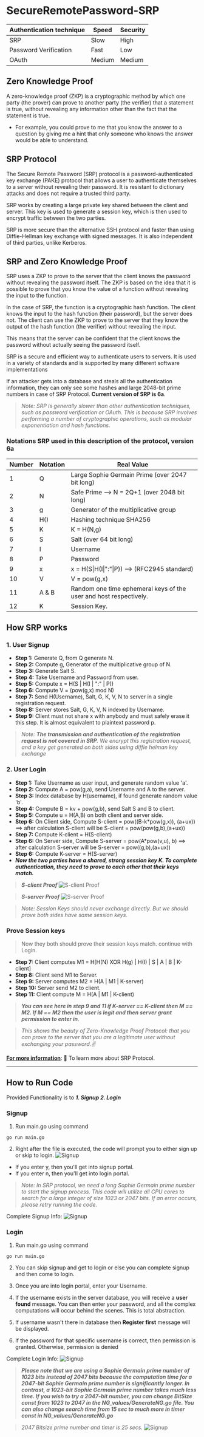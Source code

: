 # SecureRemotePassword-SRP

| Authentication technique | Speed  | Security |
|--------------------------|--------|----------|
| SRP                      | Slow   | High     |
| Password Verification    | Fast   | Low      |
| OAuth                    | Medium | Medium   |

## Zero Knowledge Proof
A zero-knowledge proof (ZKP) is a cryptographic method by which one party (the prover) can prove to another party (the verifier) that a statement is true, without revealing any information other than the fact that the statement is true.
*  For example, you could prove to me that you know the answer to a question by giving me a hint that only someone who knows the answer would be able to understand.

## SRP Protocol
The Secure Remote Password (SRP) protocol is a password-authenticated key exchange (PAKE) protocol that allows a user to authenticate themselves to a server without revealing their password. It is resistant to dictionary attacks and does not require a trusted third party.

SRP works by creating a large private key shared between the client and server. This key is used to generate a session key, which is then used to encrypt traffic between the two parties.

SRP is more secure than the alternative SSH protocol and faster than using Diffie-Hellman key exchange with signed messages. It is also independent of third parties, unlike Kerberos.


## SRP and Zero Knowledge Proof
SRP uses a ZKP to prove to the server that the client knows the password without revealing the password itself. The ZKP is based on the idea that it is possible to prove that you know the value of a function without revealing the input to the function.

In the case of SRP, the function is a cryptographic hash function. The client knows the input to the hash function (their password), but the server does not. The client can use the ZKP to prove to the server that they know the output of the hash function (the verifier) without revealing the input.

This means that the server can be confident that the client knows the password without actually seeing the password itself.

SRP is a secure and efficient way to authenticate users to servers. It is used in a variety of standards and is supported by many different software implementations

If an attacker gets into a database and steals all the authentication information, they can only see some hashes and large 2048-bit prime numbers in case of SRP Protocol. **Current version of SRP is 6a**.

> *Note: SRP is generally slower than other authentication techniques, such as password verification or OAuth. This is because SRP involves performing a number of cryptographic operations, such as modular exponentiation and hash functions.*

### Notations SRP used in this description of the protocol, version 6a
| Number 	| Notation 	| Real Value                                                        	|
|--------	|----------	|-------------------------------------------------------------------	|
| 1      	| Q        	| Large Sophie Germain Prime (over 2047 bit long)                   	|
| 2      	| N        	| Safe Prime --> N = 2Q+1 (over 2048 bit long)                      	|
| 3      	| g        	| Generator of the multiplicative group                             	|
| 4      	| H()      	| Hashing technique SHA256                                          	|
| 5      	| K        	| K = H(N,g)                                                        	|
| 6      	| S        	| Salt (over 64 bit long)                                           	|
| 7      	| I        	| Username                                                          	|
| 8      	| P        	| Password                                                          	|
| 9      	| x        	| x = H(S\|H(I\|":"\|P)) --> (RFC2945 standard)                     	|
| 10     	| V        	| V = pow(g,x)                                                      	|
| 11     	| A & B    	| Random one time ephemeral keys of the user and host respectively. 	|
| 12     	| K        	| Session Key.                                                      	|

## How SRP works

### 1. User Signup
- **Step 1:** Generate Q, from Q generate N.
- **Step 2:** Compute g, Generator of the multiplicative group of N.
- **Step 3:** Generate Salt S.
- **Step 4:** Take Username and Password from user.
- **Step 5:** Compute x = H(S \| H(I \| ":" \| P))
- **Step 6:** Compute V = (pow(g,x) mod N)
- **Step 7:** Send H(Username), Salt, G, K, V, N to server in a single registration request.
- **Step 8:** Server stores Salt, G, K, V, N indexed by Username.
- **Step 9:** Client must not share x with anybody and must safely erase it this step. It is almost equivalent to plaintext password p.

> *Note: **The transmission and authentication of the registration request is not covered in SRP**. We encrypt this registration request, and a key get generated on both sides using diffie helman key exchange*

### 2. User Login
- **Step 1:** Take Username as user input, and generate random value 'a'.
- **Step 2:** Compute A = pow(g,a), send Username and A to the server.
- **Step 3:** Index database by H(username), if found generate random value 'b'. 
- **Step 4:** Compute B = kv + pow(g,b), send Salt S and B to client.
- **Step 5:** Compute u = H(A,B) on both client and server side.
- **Step 6:** On Client side, Compute S-client = pow((B-k*pow(g,x)), (a+ux)) ==> after calculation S-client will be S-client = pow(pow(g,b),(a+ux))
- **Step 7:** Compute K-client = H(S-client)
- **Step 6:** On Server side, Compute S-server = pow(A*pow(v,u), b) ==> after calculation S-server will be S-server = pow((g,b),(a+ux))
- **Step 6:** Compute K-server = H(S-server)
- ***Now the two parties have a shared, strong session key K. To complete authentication, they need to prove to each other that their keys match.***

> ***S-client Proof***
![S-client Proof](forReadme/ClientSideProof.jpg)

> ***S-server Proof***
![S-server Proof](forReadme/ServerSideProof.jpg)

> *Note: Session Keys should never exchange directly. But we should prove both sides have same session keys.*

### Prove Session keys 
> Now they both should prove their session keys match. continue with Login.

- **Step 7:** Client computes M1 = H[H(N) XOR H(g) \| H(I) \| S \| A \| B \| K-client]
- **Step 8:** Client send M1 to Server.
- **Step 9:** Server computes M2 =  H(A \| M1 \| K-server)
- **Step 10:** Server send M2 to client.
- **Step 11:** Client compute M = H(A \| M1 \| K-client)

> ***You can see here in step 9 and 11 if K-server == K-client then M == M2. If M == M2 then the user is legit and then server grant permission to enter in***.

> *This shows the beauty of Zero-Knowledge Proof Protocol: that you can prove to the server that you are a legitimate user without exchanging your password.✌️*


[**For more information**](https://en.wikipedia.org/wiki/Secure_Remote_Password_protocol#:~:text=6.3%20Other%20links-,Overview,the%20user%20to%20the%20server.): 👻 To learn more about SRP Protocol.

---
## How to Run Code

Provided Functionality is to ***1. Signup 2. Login***

### Signup
1. Run main.go using command
```
go run main.go
```

2. Right after the file is executed, the code will prompt you to either sign up or skip to login.
![Signup](forReadme/Signup.png)
- If you enter y, then you'll get into signup portal.
- If you enter n, then you'll get into login portal.
> *Note: In SRP protocol, we need a long Sophie Germain prime number to start the signup process. This code will utilize all CPU cores to search for a large integer of size 1023 or 2047 bits. If an error occurs, please retry running the code.*

Complete Signup Info:
![Signup](forReadme/FullSignup.png)

### Login
1. Run main.go using command
```
go run main.go
```

2. You can skip signup and get to login or else you can complete signup and then come to login.

3. Once you are into login portal, enter your Username.

4. If the username exists in the server database, you will receive a **user found** message. You can then enter your password, and all the complex computations will occur behind the scenes. This is total abstraction.

5. If username wasn't there in database then **Register first** message will be displayed.

6. If the password for that specific username is correct, then permission is granted. Otherwise, permission is denied

Complete Login Info:
![Signup](forReadme/FullLogin.png)


> ***Please note that we are using a Sophie Germain prime number of 1023 bits instead of 2047 bits because the computation time for a 2047-bit Sophie Germain prime number is significantly longer. In contrast, a 1023-bit Sophie Germain prime number takes much less time. If you wish to try a 2047-bit number, you can change BitSize const from 1023 to 2047 in the NG_values/GenerateNG.go file. You can also change search time from 15 sec to much more in timer const in NG_values/GenerateNG.go***

> *2047 Bitsize prime number and timer is 25 secs.*
![Signup](forReadme/2048_bitsize.png)